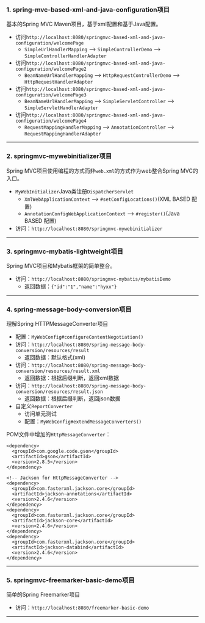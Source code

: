 ### 1. spring-mvc-based-xml-and-java-configuration项目

基本的Spring MVC Maven项目，基于xml配置和基于Java配置。

- 访问`http://localhost:8080/springmvc-based-xml-and-java-configuration/welcomePage`
    - `SimpleUrlHandlerMapping` --> `SimpleControllerDemo` --> `SimpleControllerHandlerAdapter`
- 访问`http://localhost:8080/springmvc-based-xml-and-java-configuration/welcomePage2`
    - `BeanNameUrlHandlerMapping` --> `HttpRequestControllerDemo` --> `HttpRequestHandlerAdapter`
- 访问`http://localhost:8080/springmvc-based-xml-and-java-configuration/welcomePage3`
    - `BeanNameUrlHandlerMapping` --> `SimpleServletController` --> `SimpleServletHandlerAdapter`
- 访问`http://localhost:8080/springmvc-based-xml-and-java-configuration/welcomePage4`
    - `RequestMappingHandlerMapping` --> `AnnotationController` --> `RequestMappingHandlerAdapter`

---

### 2. springmvc-mywebinitializer项目

Spring MVC项目使用编程的方式而非`web.xml`的方式作为web整合Spring MVC的入口。

- `MyWebInitializer`Java类注册`DispatcherServlet`
    - `XmlWebApplicationContext` --> `#setConfigLocations()`(XML BASED 配置)
    - `AnnotationConfigWebApplicationContext` --> `#register()`(Java BASED 配置)
- 访问：`http://localhost:8080/springmvc-mywebinitializer`

---

### 3. springmvc-mybatis-lightweight项目

Spring MVC项目和Mybatis框架的简单整合。

- 访问：`http://localhost:8080/springmvc-mybatis/mybatisDemo`
    - 返回数据：`{"id":"1","name":"hyxx"}`

---

### 4. spring-message-body-conversion项目

理解Spring HTTPMessageConverter项目

- 配置：`MyWebConfig#configureContentNegotiation()`
- 访问：`http://localhost:8080/spring-message-body-conversion/resources/result`
    - 返回数据：默认格式(xml)
- 访问：`http://localhost:8080/spring-message-body-conversion/resources/result.xml`
    - 返回数据：根据后缀判断，返回xml数据
- 访问：`http://localhost:8080/spring-message-body-conversion/resources/result.json`
    - 返回数据：根据后缀判断，返回json数据
- 自定义`ReportConverter`
    - 访问单元测试
    - 配置：`MyWebConfig#extendMessageConverters()`

POM文件中增加的`HttpMessageConverter`：

```
<dependency>
  <groupId>com.google.code.gson</groupId>
  <artifactId>gson</artifactId>
  <version>2.8.5</version>
</dependency>

<!-- Jackson for HttpMessageConverter -->
<dependency>
  <groupId>com.fasterxml.jackson.core</groupId>
  <artifactId>jackson-annotations</artifactId>
  <version>2.4.6</version>
</dependency>
<dependency>
  <groupId>com.fasterxml.jackson.core</groupId>
  <artifactId>jackson-core</artifactId>
  <version>2.4.6</version>
</dependency>
<dependency>
  <groupId>com.fasterxml.jackson.core</groupId>
  <artifactId>jackson-databind</artifactId>
  <version>2.4.6</version>
</dependency>
```

---

### 5. springmvc-freemarker-basic-demo项目

简单的Spring Freemarker项目

- 访问：`http://localhost:8080/freemarker-basic-demo`

---
